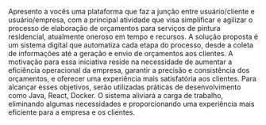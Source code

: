 Apresento a vocês uma plataforma que faz a
junção entre usuário/cliente e usuário/empresa, com a principal atividade que visa simplificar e agilizar o processo de elaboração de orçamentos para serviços de pintura residencial, atualmente oneroso em tempo e recursos. A solução proposta é um sistema digital que automatiza cada etapa do processo, desde a coleta de informações até a geração e envio de orçamentos aos clientes. A motivação para essa iniciativa reside na necessidade de aumentar a eficiência operacional da empresa, garantir a precisão e consistência dos orçamentos, e oferecer uma experiência mais satisfatória aos clientes. Para alcançar esses objetivos, serão utilizadas práticas de desenvolvimento como Java, React, Docker. O sistema aliviará a carga de trabalho, eliminando algumas necessidades e proporcionando uma experiência mais eficiente para a empresa e os clientes.
